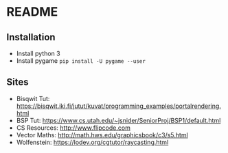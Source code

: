 # README

## Installation

- Install python 3
- Install pygame `pip install -U pygame --user`

## Sites
- Bisqwit Tut: https://bisqwit.iki.fi/jutut/kuvat/programming_examples/portalrendering.html
- BSP Tut: https://www.cs.utah.edu/~jsnider/SeniorProj/BSP1/default.html
- CS Resources: http://www.flipcode.com
- Vector Maths: http://math.hws.edu/graphicsbook/c3/s5.html
- Wolfenstein: https://lodev.org/cgtutor/raycasting.html
